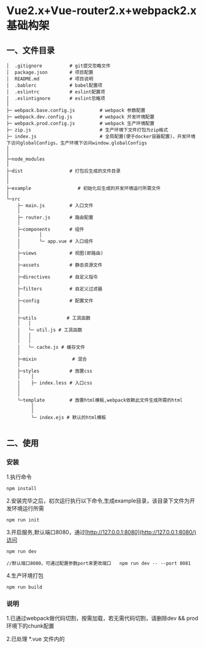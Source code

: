 
# Vue2.x+Vue-router2.x+webpack2.x基础构架

## 一、文件目录

```
│  .gitignore          # git提交忽略文件
│  package.json        # 项目配置
│  README.md           # 项目说明
│  .bablerc            # babel配置项
│  .eslintrc           # eslint配置项
│  .eslintignore       # eslint忽略项
│
├─ webpack.base.config.js         # webpack 参数配置
├─ webpack.dev.config.js          # webpack 开发环境配置
├─ webpack.prod.config.js         # webpack 生产环境配置
├─ zip.js                         # 生产环境下文件打包为zip格式
├─ index.js                       # 全局配置(便于docker容器配置)，开发环境下访问globalConfigs，生产环境下访问window.globalConfigs
│
│
├─node_modules
│
├─dist                 # 打包后生成的文件目录
│
│
├─example                 # 初始化后生成的开发环境运行所需文件
│
└─src
    ├─ main.js         # 入口文件
    │
    ├─ router.js       # 路由配置
    │
    ├─components       # 组件
    │       │
    │       └─ app.vue # 入口组件
    │
    ├─views            # 视图(即路由)
    │
    ├─assets           # 静态资源文件
    │
    ├─directives       # 自定义指令
    │
    ├─filters          # 自定义过滤器
    │
    ├─config           # 配置文件
    │
    │
    ├─utils           # 工具函数
    │   │
    │   └─ util.js # 工具函数
    │   │
    │   │
    │   └─ cache.js # 缓存文件
    │
    ├─mixin             # 混合
    │
    ├─styles           # 放置css
    │    │
    │    ├─ index.less # 入口css
    │
    │
    └─template         # 放置html模板,webpack依赖此文件生成所需的html
         │
         │
         └─ index.ejs # 默认的html模板


```


## 二、使用

### 安装
1.执行命令
```
npm install
```

2.安装完毕之后，初次运行执行以下命令,生成example目录，该目录下文件为开发环境运行所需

```
npm run init
```

3.开启服务,默认端口8080，通过[http://127.0.0.1:8080](http://127.0.0.1:8080/)访问

```
npm run dev

//默认端口8080，可通过配置参数port来更改端口   npm run dev -- --port 8081
```

4.生产环境打包

```
npm run build
```

### 说明

1.已通过webpack做代码切割，按需加载，若无需代码切割，请删除dev && prod 环境下的chunk配置

2.已处理 *.vue 文件内的 <style> 提取，若需要按需加载，请移除webpack.base.config.js下的ExtractTextPlugin配置，且移除dev && prod 中 ExtractTextPlugin 相关plugin配置

3.process.env.NODE_ENV 变量在dev 跟 prod环境下的值 分别问development 跟 production，可根据需要自行配置

4.prod环境下打包完成会生成一个全局的config.js文件，该文件下存储了window.globalConfigs全局变量，方便docker容器配置

5.gitignore已默认将dist 跟 example 目录下的文件忽略

